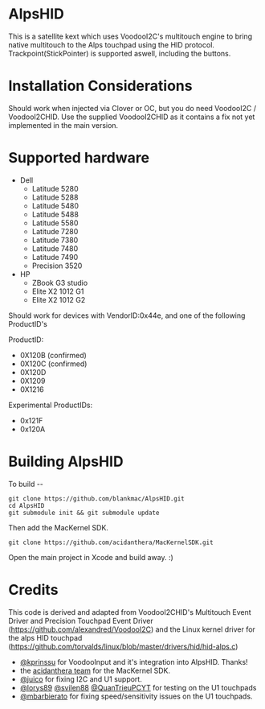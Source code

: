 # AlpsHID

This is a satellite kext which uses VoodooI2C's multitouch engine to bring native multitouch to the Alps touchpad using the HID protocol.
Trackpoint(StickPointer) is supported aswell, including the buttons. 

# Installation Considerations

Should work when injected via Clover or OC, but you do need VoodooI2C / VoodooI2CHID.
Use the supplied VoodooI2CHID as it contains a fix not yet implemented in the main version.

# Supported hardware

- Dell
  - Latitude 5280
  - Latitude 5288
  - Latitude 5480
  - Latitude 5488
  - Latitude 5580
  - Latitude 7280
  - Latitude 7380
  - Latitude 7480
  - Latitude 7490
  - Precision 3520
- HP
  - ZBook G3 studio
  - Elite X2 1012 G1
  - Elite X2 1012 G2

Should work for devices with VendorID:0x44e, and one of the following ProductID's

ProductID:
- 0X120B  (confirmed)
- 0X120C  (confirmed)
- 0X120D
- 0X1209
- 0X1216

Experimental ProductIDs:
- 0x121F
- 0x120A

# Building AlpsHID

To build --
```
git clone https://github.com/blankmac/AlpsHID.git
cd AlpsHID
git submodule init && git submodule update
```

Then add the MacKernel SDK.
```
git clone https://github.com/acidanthera/MacKernelSDK.git
```

Open the main project in Xcode and build away.  :)

# Credits
This code is derived and adapted from VoodooI2CHID's Multitouch Event Driver and Precision
Touchpad Event Driver (https://github.com/alexandred/VoodooI2C) and the Linux kernel driver
for the alps HID touchpad (https://github.com/torvalds/linux/blob/master/drivers/hid/hid-alps.c)
- [@kprinssu](https://github.com/kprinssu) for VoodooInput and it's integration into AlpsHID.  Thanks!
- the [acidanthera team](https://github.com/acidanthera) for the MacKernel SDK.
- [@juico](https://github.com/juico) for fixing I2C and U1 support.
- [@lorys89](https://github.com/Lorys89) [@svilen88](https://github.com/Svilen88) [@QuanTrieuPCYT](https://github.com/QuanTrieuPCYT) for testing on the U1 touchpads
- [@mbarbierato](https://github.com/mbarbierato) for fixing speed/sensitivity issues on the U1 touchpads.

